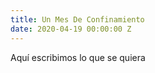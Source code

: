 ```yaml
---
title: Un Mes De Confinamiento
date: 2020-04-19 00:00:00 Z
---
```


Aquí escribimos lo que se quiera
